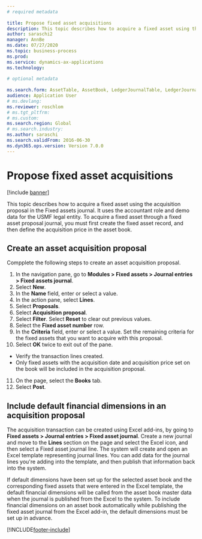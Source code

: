 ```yaml
--- 
# required metadata 
 
title: Propose fixed asset acquisitions
description: This topic describes how to acquire a fixed asset using the acquisition proposal in the Fixed assets journal. 
author: saraschi2
manager: AnnBe 
ms.date: 07/27/2020
ms.topic: business-process 
ms.prod:  
ms.service: dynamics-ax-applications 
ms.technology:  
 
# optional metadata 
 
ms.search.form: AssetTable, AssetBook, LedgerJournalTable, LedgerJournalTransAsset, SysQueryForm   
audience: Application User 
# ms.devlang:  
ms.reviewer: roschlom
# ms.tgt_pltfrm:  
# ms.custom:  
ms.search.region: Global
# ms.search.industry: 
ms.author: saraschi
ms.search.validFrom: 2016-06-30 
ms.dyn365.ops.version: Version 7.0.0 
---
```

# Propose fixed asset acquisitions

[!include [banner](../../includes/banner.md)]

This topic describes how to acquire a fixed asset using the acquisition proposal in the Fixed assets journal. It uses the accountant role and demo data for the USMF legal entity. To acquire a fixed asset through a fixed asset proposal journal, you must first create the fixed asset record, and then define the acquisition price in the asset book.

## Create an asset acquisition proposal

Compplete the following steps to create an asset acquisition proposal. 

1. In the navigation pane, go to **Modules > Fixed assets > Journal entries > Fixed assets journal**.
2. Select **New**.
3. In the **Name** field, enter or select a value.
4. In the action pane, select **Lines**.
5. Select **Proposals**.
6. Select **Acquisition proposal**.
7. Select **Filter**. Select **Reset** to clear out previous values.
8. Select the **Fixed asset number** row.
9. In the **Criteria** field, enter or select a value. Set the remaining criteria for the fixed assets that you want to acquire with this proposal.  
10. Select **OK** twice to exit out of the pane.
- Verify the transaction lines created.  
- Only fixed assets with the acquisition date and acquisition price set on the book will be included in the acquisition proposal.  
11. On the page, select the **Books** tab.
12. Select **Post**.

## Include default financial dimensions in an acquisition proposal

The acquisition transaction can be created using Excel add-ins, by going to **Fixed assets > Journal entries > Fixed asset journal**. Create a new journal and move to the **Lines** section on the page and select the Excel icon, and then select a Fixed asset journal line. The system will create and open an Excel template representing journal lines. You can add data for the journal lines you're adding into the template, and then publish that information back into the system. 

If default dimensions have been set up for the selected asset book and the corresponding fixed assets that were entered in the Excel template, the default financial dimensions will be called from the asset book master data when the journal is published from the Excel to the system. To include financial dimensions on an asset book automatically while publishing the fixed asset journal from the Excel add-in, the default dimensions must be set up in advance.  


[!INCLUDE[footer-include](../../../includes/footer-banner.md)]
